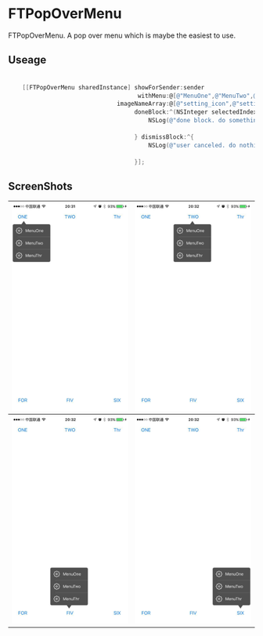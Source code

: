 # FTPopOverMenu

FTPopOverMenu. A pop over menu which is maybe the easiest to use.

## Useage

```objective-c

    [[FTPopOverMenu sharedInstance] showForSender:sender
                                     withMenu:@[@"MenuOne",@"MenuTwo",@"MenuThr"]
                               imageNameArray:@[@"setting_icon",@"setting_icon",@"setting_icon"]
                                    doneBlock:^(NSInteger selectedIndex) {
                                        NSLog(@"done block. do something. selectedIndex : %ld", (long)selectedIndex);
                                        
                                    } dismissBlock:^{
                                        NSLog(@"user canceled. do nothing.");
                                        
                                    }];

```
## ScreenShots

<table>
	<tr>
		<th><img src="/ScreenShots/ScreenShot01.jpg" width="400"/></th>
		<th><img src="/ScreenShots/ScreenShot02.jpg" width="400"/></th>
	</tr>
	<tr>
		<th><img src="/ScreenShots/ScreenShot03.jpg" width="400"/></th>
		<th><img src="/ScreenShots/ScreenShot04.jpg" width="400"/></th>
	</tr>
</table>
